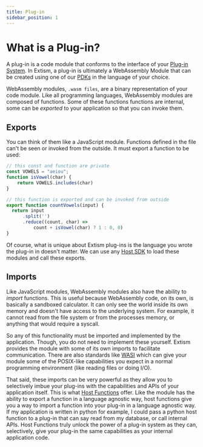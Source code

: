 ```yaml
---
title: Plug-in
sidebar_position: 1
---
```


# What is a Plug-in?

A plug-in is a code module that conforms to the interface of your [Plug-in System](/docs/concepts/plug-in-system). In Extism, a plug-in is ultimately a WebAssembly Module that can be created using one of our [PDKs](/docs/concepts/pdk) in the language of your choice.

WebAssembly modules, `.wasm files`, are a binary representation of your code module. Like all programming languages, WebAssembly modules are composed of functions. Some of these functions functions are internal, some can be *exported* to your application so that you can invoke them.

## Exports

You can think of them like a JavaScript module. Functions defined in the file can't be seen or invoked from the outside. It must export a function to be used:

```javascript mymodule.js
// this const and function are private
const VOWELS = "aeiou";
function isVowel(char) {
    return VOWELS.includes(char)
}

// this function is exported and can be invoked from outside
export function countVowels(input) {
  return input
      .split('')
      .reduce((count, char) =>
          count + isVowel(char) ? 1 : 0, 0)
}
```

Of course, what is unique about Extism plug-ins is the language you wrote the plug-in in doesn't matter. We can use any [Host SDK](/docs/concepts/host-sdk) to load these modules and call these exports.

## Imports

Like JavaScript modules, WebAssembly modules also have the ability to *import* functions. This is useful because WebAssembly code, on its own, is basically a sandboxed calculator. It can only see the world inside its own memory and doesn't have access to the underlying system. For example, it cannot read from the file system or from the processes memory, or anything that would require a syscall.

So any of this functionality must be imported and implemented by the application. Though, you do not need to implement these yourself. Extism provides the module with some of its own imports to facilitate communication. There are also standards like [WASI](https://wasi.dev/) which can give your module some of the POSIX-like capabilities you expect in a normal programming environment (like reading files or doing I/O).

That said, these imports can be very powerful as they allow you to selectively imbue your plug-ins with the capabilities and APIs of your application itself. This is what [Host Functions](/docs/concepts/host-functions) offer. Like the module has the ability to export a function in a language agnostic way, host functions give you a way to import a function into your plug-in in a language agnostic way. If my application is written in python for example, I could pass a python host function to a plug-in that can say read from my database, or call internal APIs. Host Functions truly unlock the power of a plug-in system as they can, selectively, give your plug-in the same capabilities as your internal application code.


